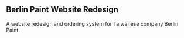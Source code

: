 ## Berlin Paint Website Redesign
A website redesign and ordering system for Taiwanese company Berlin Paint.
